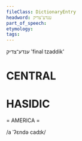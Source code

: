 ```yaml
---
fileClass: DictionaryEntry
headword: ענדע־צדיק
part_of_speech: 
etymology: 
tags: 
---
```

ענדע־צדיק
'final tzaddik'

CENTRAL
========

HASIDIC
=======
= AMERICA = 

/a ˈʔɛndə cadɪk/